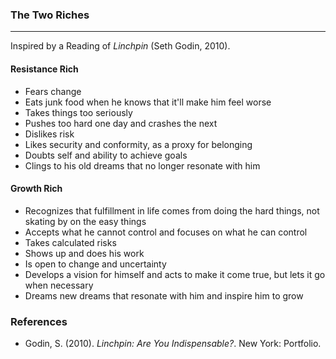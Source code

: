 ### The Two Riches
---
Inspired by a Reading of *Linchpin* (Seth Godin, 2010).

#### Resistance Rich
* Fears change
* Eats junk food when he knows that it'll make him feel worse
* Takes things too seriously
* Pushes too hard one day and crashes the next
* Dislikes risk
* Likes security and conformity, as a proxy for belonging
* Doubts self and ability to achieve goals
* Clings to his old dreams that no longer resonate with him

#### Growth Rich
* Recognizes that fulfillment in life comes from doing the hard things, not skating by on the easy things
* Accepts what he cannot control and focuses on what he can control
* Takes calculated risks
* Shows up and does his work
* Is open to change and uncertainty
* Develops a vision for himself and acts to make it come true, but lets it go when necessary
* Dreams new dreams that resonate with him and inspire him to grow

### References
* Godin, S. (2010). *Linchpin: Are You Indispensable?*. New York: Portfolio.
